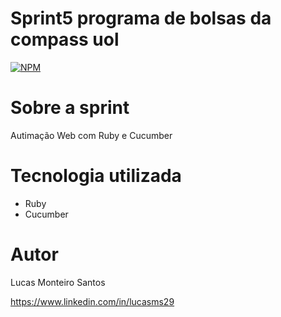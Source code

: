 # Sprint5 programa de bolsas da compass uol
[![NPM](https://img.shields.io/npm/l/react)](https://github.com/Lucasms29/RealityStone_Sprint5_Lucas_Monteiro_Santos_Compass/blob/main/LICENSE) 

# Sobre a sprint

Autimação Web com Ruby e Cucumber

# Tecnologia utilizada
- Ruby
- Cucumber

# Autor

Lucas Monteiro Santos

https://www.linkedin.com/in/lucasms29
